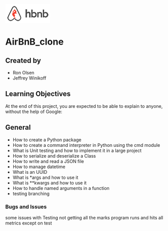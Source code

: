 ![hbnb logo](/web_static/images/logo.png)

# AirBnB_clone

## Created by

- Ron Olsen
- Jeffrey Winikoff

## Learning Objectives

At the end of this project, you are expected to be able to explain to anyone, without the help of Google:

## General

- How to create a Python package
- How to create a command interpreter in Python using the cmd module
- What is Unit testing and how to implement it in a large project
- How to serialize and deserialize a Class
- How to write and read a JSON file
- How to manage datetime
- What is an UUID
- What is *args and how to use it
- What is **kwargs and how to use it
- How to handle named arguments in a function
- testing branching

### Bugs and Issues

some issues with Testing not getting all the marks
program runs and hits all metrics except on test
